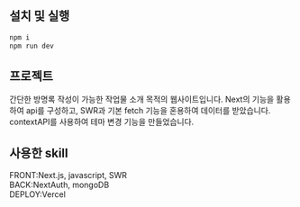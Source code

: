 ## 설치 및 실행

```bash
npm i
npm run dev
```

## 프로젝트

간단한 방명록 작성이 가능한 작업물 소개 목적의 웹사이트입니다. Next의 기능을 활용하여 api를 구성하고, SWR과 기본 fetch 기능을 혼용하여 데이터를 받았습니다. contextAPI를 사용하여 테마 변경 기능을 만들었습니다.

## 사용한 skill

FRONT:Next.js, javascript, SWR  
BACK:NextAuth, mongoDB  
DEPLOY:Vercel
